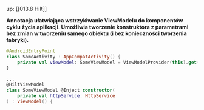 up: [[013.8 Hilt]]

**Annotacja ułatwiająca wstrzykiwanie ViewModelu do komponentów cyklu życia aplikacji. Umożliwia tworzenie konstruktora z parametrami bez zmian w tworzeniu samego obiektu (i bez konieczności tworzenia fabryki).**

```kotlin
@AndroidEntryPoint
class SomeActivity : AppCompatActivity() {
	private val viewModel: SomeViewModel = ViewModelProvider(this).get(SomeViewModel::class.java)
}

...
@HiltViewModel  
class SomeViewModel @Inject constructor(  
    private val httpService: HttpService  
) : ViewModel() {
```